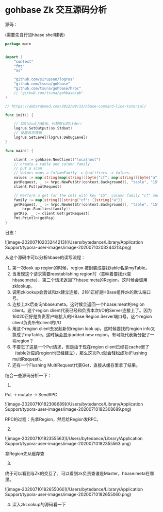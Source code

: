 # gohbase Zk 交互源码分析

源码：

(需要先自行进hbase shell建表)

```go
package main


import (
	"context"
	"fmt"
	"os"

	"github.com/sirupsen/logrus"
	"github.com/tsuna/gohbase"
	"github.com/tsuna/gohbase/hrpc"
	// "github.com/tsuna/gohbase/pb"
)

// https://akbarahmed.com/2012/08/13/hbase-command-line-tutorial/

func init() {

	// 以Stdout为输出，代替默认的stderr
	logrus.SetOutput(os.Stdout)
	// 设置日志等级
	logrus.SetLevel(logrus.DebugLevel)
}

func main() {

	client := gohbase.NewClient("localhost")
	// create a table and column family
	// put a scan
	// Values maps a ColumnFamily -> Qualifiers -> Values.
	values := map[string]map[string][]byte{"cf": map[string][]byte{"a": []byte("Hello Word")}}
	putRequest, _ := hrpc.NewPutStr(context.Background(), "table", "15", values)
	client.Put(putRequest)

	// Perform a get for the cell with key "15", column family "cf" and qualifier "a"
	family := map[string][]string{"cf": []string{"a"}}
	getRequest, _ := hrpc.NewGetStr(context.Background(), "table", "15",
		hrpc.Families(family))
	getRsp, _ := client.Get(getRequest)
	fmt.Println(getRsp)
}
```





日志：

![image-20200710203244213](/Users/bytedance/Library/Application Support/typora-user-images/image-20200710203244213.png)

从这个源码中可以分析hbase的读写流程：

1. 第一次look up region的时候，region 被封装成要找table名是myTable。
2. 当发现这个请求需要reestablishing region时（意味着要找zk查hbase:meta），第二个请求返回了hbase:meta的Region。这时候会调用zklookup。
3. 调用zklookup会尝试和zk建立连接，2181正好是HBase组件zk的默认端口号。
4. 连接上zk后查询hbase:meta，这时候会返回一个hbase:meat的region client。这个region client代表已经和负责本次I/O的Server连接上了。因为16020正好是负责客户端接入的HBase Region Server端口号。这个region client负责所有client的I/O
5. 用这个region client去发起新的region look up，这时候要找的region info又换成了myTable。这时候会显示added new region，有可能代表新分配了一块region？
6. 不要忘了这是一个Put请求，但是由于现在region client已经在cache里了（table对应的region也已经建立），那么这次Put就会轻松成功(Flushing multiRequest)。
7. 还有一个Flushing MultiRequest代表Get，直接从缓存里拿了结果。





结合一些源码分析一下：

1. 

Put -> mutate -> SendRPC

![image-20200710182308689](/Users/bytedance/Library/Application Support/typora-user-images/image-20200710182308689.png)

RPC的过程：先拿Region，然后给Region发RPC。





2. 

![image-20200710182355563](/Users/bytedance/Library/Application Support/typora-user-images/image-20200710182355563.png)

拿Region先从缓存查



3. 

终于可以看到与Zk的交互了，可以看到zk负责查谁是Master，hbase:meta在哪里。

![image-20200710182655060](/Users/bytedance/Library/Application Support/typora-user-images/image-20200710182655060.png)



4. 深入zkLookup的源码看一下

   





